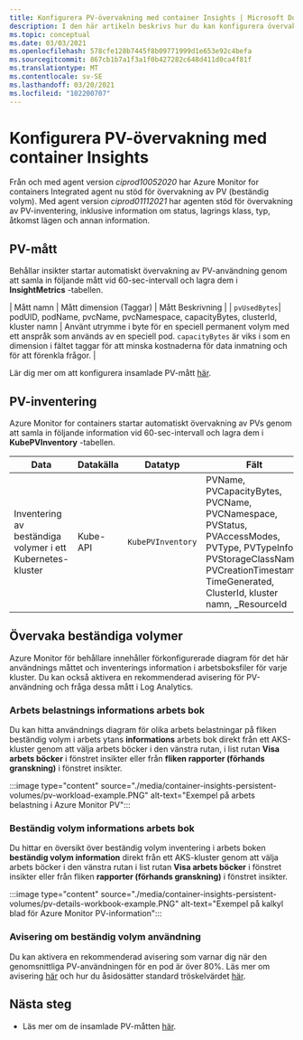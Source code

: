 ```yaml
---
title: Konfigurera PV-övervakning med container Insights | Microsoft Docs
description: I den här artikeln beskrivs hur du kan konfigurera övervakning av Kubernetes-kluster med beständiga volymer med behållar insikter.
ms.topic: conceptual
ms.date: 03/03/2021
ms.openlocfilehash: 578cfe128b7445f8b09771999d1e653e92c4befa
ms.sourcegitcommit: 867cb1b7a1f3a1f0b427282c648d411d0ca4f81f
ms.translationtype: MT
ms.contentlocale: sv-SE
ms.lasthandoff: 03/20/2021
ms.locfileid: "102200707"
---
```

# <a name="configure-pv-monitoring-with-container-insights"></a>Konfigurera PV-övervakning med container Insights

Från och med agent version *ciprod10052020* har Azure Monitor for containers Integrated agent nu stöd för övervakning av PV (beständig volym). Med agent version *ciprod01112021* har agenten stöd för övervakning av PV-inventering, inklusive information om status, lagrings klass, typ, åtkomst lägen och annan information.
## <a name="pv-metrics"></a>PV-mått

Behållar insikter startar automatiskt övervakning av PV-användning genom att samla in följande mått vid 60-sec-intervall och lagra dem i **InsightMetrics** -tabellen.

| Mått namn | Mått dimension (Taggar) | Mått Beskrivning | | `pvUsedBytes`| podUID, podName, pvcName, pvcNamespace, capacityBytes, clusterId, kluster namn | Använt utrymme i byte för en speciell permanent volym med ett anspråk som används av en speciell pod. `capacityBytes` är viks i som en dimension i fältet taggar för att minska kostnaderna för data inmatning och för att förenkla frågor. |

Lär dig mer om att konfigurera insamlade PV-mått [här](https://aka.ms/ci/pvconfig).

## <a name="pv-inventory"></a>PV-inventering

Azure Monitor for containers startar automatiskt övervakning av PVs genom att samla in följande information vid 60-sec-intervall och lagra dem i **KubePVInventory** -tabellen.

|Data |Datakälla| Datatyp| Fält|
|-----|-----------|----------|-------|
|Inventering av beständiga volymer i ett Kubernetes-kluster |Kube-API |`KubePVInventory` | PVName, PVCapacityBytes, PVCName, PVCNamespace, PVStatus, PVAccessModes, PVType, PVTypeInfo, PVStorageClassName, PVCreationTimestamp, TimeGenerated, ClusterId, kluster namn, _ResourceId |

## <a name="monitor-persistent-volumes"></a>Övervaka beständiga volymer

Azure Monitor för behållare innehåller förkonfigurerade diagram för det här användnings måttet och inventerings information i arbetsboksfiler för varje kluster. Du kan också aktivera en rekommenderad avisering för PV-användning och fråga dessa mått i Log Analytics.  

### <a name="workload-details-workbook"></a>Arbets belastnings informations arbets bok

Du kan hitta användnings diagram för olika arbets belastningar på fliken beständig volym i arbets ytans **informations** arbets bok direkt från ett AKS-kluster genom att välja arbets böcker i den vänstra rutan, i list rutan **Visa arbets böcker** i fönstret insikter eller från **fliken rapporter (förhands granskning)** i fönstret insikter.


:::image type="content" source="./media/container-insights-persistent-volumes/pv-workload-example.PNG" alt-text="Exempel på arbets belastning i Azure Monitor PV":::

### <a name="persistent-volume-details-workbook"></a>Beständig volym informations arbets bok

Du hittar en översikt över beständig volym inventering i arbets boken **beständig volym information** direkt från ett AKS-kluster genom att välja arbets böcker i den vänstra rutan i list rutan **Visa arbets böcker** i fönstret insikter eller från fliken **rapporter (förhands granskning)** i fönstret insikter.


:::image type="content" source="./media/container-insights-persistent-volumes/pv-details-workbook-example.PNG" alt-text="Exempel på kalkyl blad för Azure Monitor PV-information":::

### <a name="persistent-volume-usage-recommended-alert"></a>Avisering om beständig volym användning
Du kan aktivera en rekommenderad avisering som varnar dig när den genomsnittliga PV-användningen för en pod är över 80%. Läs mer om avisering [här](https://docs.microsoft.com/azure/azure-monitor/insights/container-insights-metric-alerts) och hur du åsidosätter standard tröskelvärdet [här](https://docs.microsoft.com/azure/azure-monitor/insights/container-insights-metric-alerts#configure-alertable-metrics-in-configmaps).
## <a name="next-steps"></a>Nästa steg

- Läs mer om de insamlade PV-måtten [här](./container-insights-agent-config.md).
